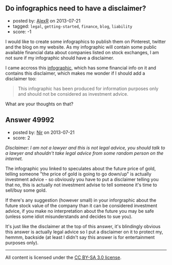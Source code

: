 ## Do infographics need to have a disclaimer?

- posted by: [AlexR](https://stackexchange.com/users/-1/27091-alexr) on 2013-07-21
- tagged: `legal`, `getting-started`, `finance`, `blog`, `liability`
- score: -1

I would like to create some infographics to publish them on Pinterest, twitter and the blog on my website.
As my infographic will contain some public available financial data about companies listed on stock exchanges, I am not sure if my infographic should have a disclaimer.

I came accross this [infographic][1], which has some financial info on it and contains this disclaimer, which makes me wonder if I should add a disclaimer too: 

> This infographic has been produced for information purposes only and
> should not be considered as investment advice.

What are your thoughts on that?


  [1]: http://www.saxobank.com/documents/landing-pages/gold-rout-infographic.pdf


## Answer 49992

- posted by: [Nir](https://stackexchange.com/users/-1/4237-nir) on 2013-07-21
- score: 2

*Disclaimer: I am not a lawyer and this is not legal advice, you should talk to a lawyer and shouldn't take legal advice from some random person on the internet.*

The infographic you linked to speculates about the future price of gold, telling someone "the price of gold is going to go down/up" is actually investment advice - so obviously you have to put a disclaimer telling you that no, this is actually not investment advise to tell someone it's time to sell/buy some gold.

If there's any suggestion (however small) in your inforgraphic about the future stock value of the company than it can be considered investment advice, if you make no interpretation about the future you may be safe (unless some idiot misunderstands and decides to sue you).

It's just like the disclaimer at the top of this answer, it's blindingly obvious this answer is actually legal advice so I put a disclaimer on it to protect my, hemmm, backside (at least I didn't say this answer is for entertainment purposes only).




---

All content is licensed under the [CC BY-SA 3.0 license](https://creativecommons.org/licenses/by-sa/3.0/).
